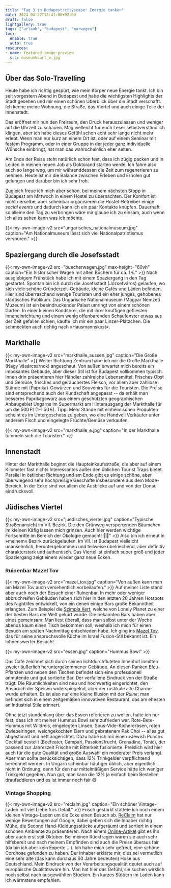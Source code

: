 ```yaml
---
title: "Tag 3 in Budapest:cityscape: Energie tanken"
date: 2024-04-22T18:41:00+02:00
draft: false
lightgallery: true
tags: ["urlaub", "budapest", "norwegen"]
toc:
  enable: true
  auto: true
resources:
- name: featured-image-preview
  src: museumkaart_e.jpg
---
```

## Über das Solo-Travelling
Heute habe ich richtig gespürt, wie mein Körper neue Energie tankt. Ich bin seit vorgestern Abend in Budapest und habe die wichtigsten Highlights der Stadt gesehen und mir einen schönen Überblick über die Stadt verschafft. Ich kenne meine Wohnung, die Straße, das Viertel und auch einige Teile der Innenstadt.

Das eröffnet mir nun den Freiraum, den Druck herauszulassen und weniger auf die Uhrzeit zu schauen. Mag vielleicht für euch Leser selbstverständlich klingen, aber ich habe dieses Gefühl schon echt sehr lange nicht mehr erlebt. Wenn man nur kurz an einem Ort ist, oder auf einem Seminar mit festem Programm, oder in einer Gruppe in der jeder ganz individuelle Wünsche einbringt, hat man das wahrscheinlich eher selten.

Am Ende der Reise steht natürlich schon fest, dass ich zügig packen und in Leiden in meinen neuen Job als Doktorand starten werde. Ich fahre also auch so lange weg, um mir währenddessen die Zeit zum regenerieren zu nehmen. Heute ist mir die Balance zwischen Erleben und Erholen gut gelungen und darüber bin ich sehr froh.

Zugleich freue ich mich aber schon, bei meinem nächsten Stopp in Budapest am Mittwoch in einem Hostel zu übernachten. Der Komfort ist nicht derselbe, aber scheinbar organisieren die Hostel-Betreiber einige _social events_ und dadurch kann ich ein paar Kontakte knüpfen. Dauerhaft so alleine den Tag zu verbringen wäre mir glaube ich zu einsam, auch wenn ich alles sehen kann was ich möchte.

{{< my-own-image-v2 src="ungarisches_nationalmuseum.jpg" caption="Am Nationalmuseum lässt sich viel Nationalpatriotismus verspüren." >}}
## Spaziergang durch die Josefsstadt
{{< my-own-image-v2 src="buecherwagen.jpg" max-height="80vh" caption="Ein historischer Wagen mit alten Büchern für ca. 1&thinsp;€." >}}
Nach ausgiebigem Frühstück habe ich mit einem Spaziergang in den Tag gestartet. Spontan bin ich durch die Josefsstadt (Józsefváros) gelaufen, wo sich viele schöne Gründerzeit-Gebäude, kleine Cafés und Läden befinden. Hier sind überraschend wenige Touristen und ein eher junges, gehobenes städtisches Publikum. Das Ungarische Nationalmuseum (Magyar Nemzeti Múzeum) ist ein beeindruckender Palast umringt von einem schönen Garten. In einer kleinen Konditorei, die mit ihrer knuffigen gefliesten Inneneinrichtung und einem wenig offenbarenden Schaufenster etwas aus der Zeit gefallen schien, kaufte ich mir ein paar Linzer-Plätzchen. Die schmeckten auch richtig nach &raquo;Hausmannskost&laquo;.

## Markthalle
{{< my-own-image-v2 src="markthalle_aussen.jpg" caption="Die Große Markthalle" >}}
Weiter Richtung Zentrum habe ich mir die Große Markthalle (Nagy Vásárcsarnok) angeschaut. Von außen erwartet mich bereits ein imposantes Gebäude, aber dieser Stil ist für Budapest vollkommen typisch. Innen drin präsentieren hier Händler zahlreiche Lebensmittel: Frisches Obst und Gemüse, frisches und geräuchertes Fleisch, vor allem aber zahllose Stände mit (Paprika)-Gewürzen und Souvenirs für die Touristen. Die Preise sind entsprechend auch der Kundschaft angepasst -- da erhält man besseres Paprikagewürz aus einem geschützten geographischen Anbaugebiet Ungarns im Supermarkt am Hinterausgang der Markthalle für um die 500&thinsp;Ft (1-1.50&thinsp;€). Tipp: Mehr Stände mit einheimischen Produkten scheint es im Untergeschoss zu geben, wo eine Handvoll Verkäufer unter anderem Fisch und eingelegte Früchte/Gemüse verkaufen.

{{< my-own-image-v2 src="markthalle_e.jpg" caption="In der Markthalle tummeln sich die Touristen." >}}

## Innenstadt
Hinter der Markthalle beginnt die Haupteinkaufsstraße, die aber auf einem Kilometer fast nichts Interessantes außer den üblichen Tourist Traps bietet. Parallel in östlicher Richtung und am Ende gibt es einige schöne, aber überwiegend sehr hochpreisige Geschäfte insbesondere aus dem Mode-Bereich. In der Ecke sind vor allem die Ausblicke auf und von der Donau eindrucksvoll.

## Jüdisches Viertel
{{< my-own-image-v2 src="juedisches_viertel.jpg" caption="Typische Straßenansicht im VII. Bezirk. Die den Grünweg versperrenden Bäumchen im kleinen Käfig lassen mich grinsen. Auch hier werden wichtige Fortschritte im Bereich der Ökologie gemacht! :herb::cowboy_hat_face:" >}}
Also bin ich erneut in &raquo;meinem&laquo; Bezirk zurückgelaufen. Im VII. ist Budapest vielleicht unansehnlich, heruntergekommen und teilweise übelriechend, aber definitiv charakterstark und authentisch. Das Viertel ist einfach super groß und jeder Spaziergang zeigt einem wieder ganz neue Ecken.

### Ruinenbar Mazel Tov
{{< my-own-image-v2 src="mazel_tov.jpg" caption="Von außen kann man am Mazel Tov auch versehentlich vorbeilaufen." >}}
Auf meiner Liste stand aber auch noch der Besuch einer Ruinenbar. In mehr oder weniger abbruchreifen Gebäuden haben sich hier in den letzten 20 Jahren Hotspots des Nightlifes entwickelt, von ein denen einige Bars große Bekanntheit erlangten. Zum Beispiel die [Szimpla Kert](https://maps.app.goo.gl/9i7VFkZN5vyhrMtW9), welche von Lonely Planet zu einer der besten Bars der Welt gekürt wurde. Die bekannten Bars haben aber eines gemeinsam: Man liest überall, dass man selbst unter der Woche abends kaum einen Tisch bekommen soll, weshalb ich mich für einen Besuch am späten Nachmittag entschieden habe. Ich ging ins [Mazel Tov](https://maps.app.goo.gl/Hgbyq9deKytntbYQ6), das für seine anspruchsvolle Küche im Israel Fusion-Stil bekannt ist. Ein lohnenswerter Besuch!

{{< my-own-image-v2 src="essen.jpg" caption="Hummus Bowl" >}}

Das Café zeichnet sich durch seinen lichtdurchfluteten Innenhof inmitten zweier äußerlich heruntergekommener Gebäude. An diesen Ranken Efeu-Pflanzen und neben den Tischen befindet sich eine professionell anmutende und gut sortierte Bar.
Der verfallene Eindruck von der Straße trügt: Die Räumlichkeiten sind neu und hochwertig eingerichtet, den Anspruch der Speisen widerspiegelnd, aber der rustikale alte Charme wurde erhalten. Es ist also nur eine kleine Illusion mit der _Ruine_; man befindet sich in einem zeitgemäßen innovativen Restaurant, das am ehesten an Industrial Stile erinnert.

Ohne jetzt stundenlang über das Essen referieren zu wollen, halte ich nur fest, dass ich mit meiner Hummus Bowl sehr zufrieden war. Rote-Bete-Hummus mit Wildreis, eingelegten Linsen, Sous-Vide-Kichererbsen, roten Zwiebelringen, weichgekochten Eiern und gebratenem Pak Choi -- alles gut abgestimmt und nett angerichtet. Dazu habe ich mir einen &raquo;Jewish Punch&laquo; Cocktail bestellt (Beefeater, Campari, Passionsfrucht, Grenadine, Tonic), der passend zur Jahreszeit Frische mit Bitterkeit fusionierte. Preislich wird hier auch für die gute Qualität und große Auswahl ein moderater Preis verlangt. Aber man sollte berücksichtigen, dass 12% Trinkgelder verpflichtend berechnet werden. In Ungarn scheinbar häufiger üblich, aber eigentlich nicht in Ordnung, denn für den nur mittelmäßigen Service hätte ich weniger Trinkgeld gegeben. Nun gut, man kann die 12% ja einfach beim Bestellen draufaddieren und es ist immer noch fair :yum:

### Vintage Shopping
{{< my-own-image-v2 src="reclaim.jpg" caption="Ein schöner Vintage-Laden mit viel Liebe fürs Detail." >}}
Frisch gestärkt stattete ich noch einem kleinen Vintage-Laden um die Ecke einen Besuch ab. [ReClaim](https://maps.app.goo.gl/9XVuNBaXbhpFuYJH7) hat nur wenige Bewertungen auf Google, dabei geben sich die Inhaber richtig Mühe, die Second Hand-Kleidungsstücke aufgeräumt und sortiert in einem schönen Ambiente zu präsentieren. Nach einem [Online-Artikel](https://welovebudapest.com/cikk/2023/10/02/shopping-reclaim-vintage-bolt-kiraly-utca/) gibt es ihn aber auch erst seit Oktober. Bei meinen Rückfragen waren sie auch sehr hilfsbereit und nach meinem Empfinden sind auch die Preise überaus fair (da bin ich aber kein Experte ...). Ich habe mich sehr gefreut, eine schöne Cordhose gefunden zu haben. Der Inhaber erklärte mir, dies sei vermutlich eine sehr alte (das kann durchaus 60 Jahre bedeuten) Hose aus Deutschland. Mein Eindruck von der Verarbeitungsqualität deutet auch auf europäische Qualitätsware hin. Man hat hier das Gefühl, sie suchen wirklich noch selbst nach ausgewählten Stücken. Ein kurzes Stöbern im Laden kann ich wärmstens empfehlen.